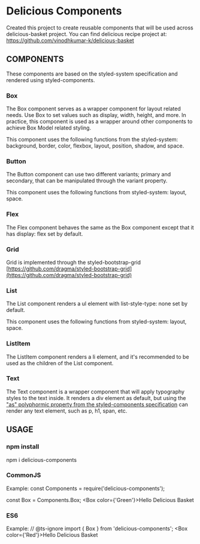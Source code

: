 # Delicious Components

Created this project to create reusable components that will be used across delicious-basket project.
You can find delicious recipe project at:
https://github.com/vinodhkumar-k/delicious-basket

## COMPONENTS

These components are based on the styled-system specification and rendered using styled-components.


### Box

The Box component serves as a wrapper component for layout related needs. Use Box to set values such as display, width, height, and more. In practice, this component is used as a wrapper around other components to achieve Box Model related styling.

This component uses the following functions from the styled-system: background, border, color, flexbox, layout, position, shadow, and space.


### Button

The Button component can use two different variants; primary and secondary, that can be manipulated through the variant property.

This component uses the following functions from styled-system: layout, space.


### Flex

The Flex component behaves the same as the Box component except that it has display: flex set by default.


### Grid

Grid is implemented through the styled-bootstrap-grid [https://github.com/dragma/styled-bootstrap-grid](https://github.com/dragma/styled-bootstrap-grid)


### List

The List component renders a ul element with list-style-type: none set by default.

This component uses the following functions from styled-system: layout, space.


### ListItem

The ListItem component renders a li element, and it's recommended to be used as the children of the List component.


### Text

The Text component is a wrapper component that will apply typography styles to the text inside. It renders a div element as default, but using the ["as" polyphormic property from the styled-components specification](https://styled-components.com/docs/api#as-polymorphic-prop) can render any text element, such as p, h1, span, etc.


## USAGE


### npm install

npm i delicious-components


### CommonJS

Example:
const Components = require('delicious-components');

const Box = Components.Box;
<Box color={'Green'}>Hello Delicious Basket</Box>


### ES6

Example:
// @ts-ignore
import { Box } from 'delicious-components';
<Box color={'Red'}>Hello Delicious Basket</Box>
